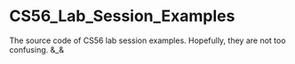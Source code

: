 # CS56_Lab_Session_Examples

The source code of CS56 lab session examples. Hopefully, they are not too confusing. &_&
